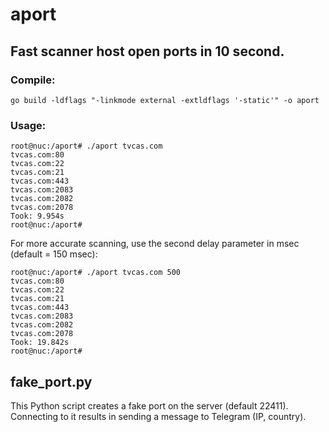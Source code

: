 # aport

## Fast scanner host open ports in 10 second.

### Compile:
```
go build -ldflags "-linkmode external -extldflags '-static'" -o aport
```

### Usage:
```
root@nuc:/aport# ./aport tvcas.com
tvcas.com:80
tvcas.com:22
tvcas.com:21
tvcas.com:443
tvcas.com:2083
tvcas.com:2082
tvcas.com:2078
Took: 9.954s
root@nuc:/aport# 
```

For more accurate scanning, use the second delay parameter in msec (default = 150 msec):
```
root@nuc:/aport# ./aport tvcas.com 500
tvcas.com:80
tvcas.com:22
tvcas.com:21
tvcas.com:443
tvcas.com:2083
tvcas.com:2082
tvcas.com:2078
Took: 19.842s
root@nuc:/aport# 
```

## fake_port.py
This Python script creates a fake port on the server (default 22411). Connecting to it results in sending a message to Telegram (IP, country).
